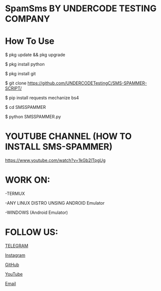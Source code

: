 # SpamSms BY UNDERCODE TESTING COMPANY

# How To Use

$ pkg update && pkg upgrade

$ pkg install python

$ pkg install git 

$ git clone https://github.com/UNDERCODETestingC/SMS-SPAMMER-SCRIPT/

$ pip install requests mechanize bs4

$ cd SMSSPAMMER

$ python SMSSPAMMER.py


# YOUTUBE CHANNEL (HOW TO INSTALL SMS-SPAMMER)

https://www.youtube.com/watch?v=1kGb2lTpgUg

# WORK ON:

-TERMUX

-ANY LINUX DISTRO UNSING ANDROID Emulator

-WINDOWS (Android Emulator)

# FOLLOW US:

[TELEGRAM](https://T.me/UnderCodeTestingOfficial) 

[Instagram](https://instagram.com/UnderCodeTestingCompany) 

[GitHub](https://github.com/UndercodeTestingC)

[YouTube](http://https://youtu.be/wzfsVoRNezQ) 

[Email](mailto:UndercodeTesting@hotmail.com)

